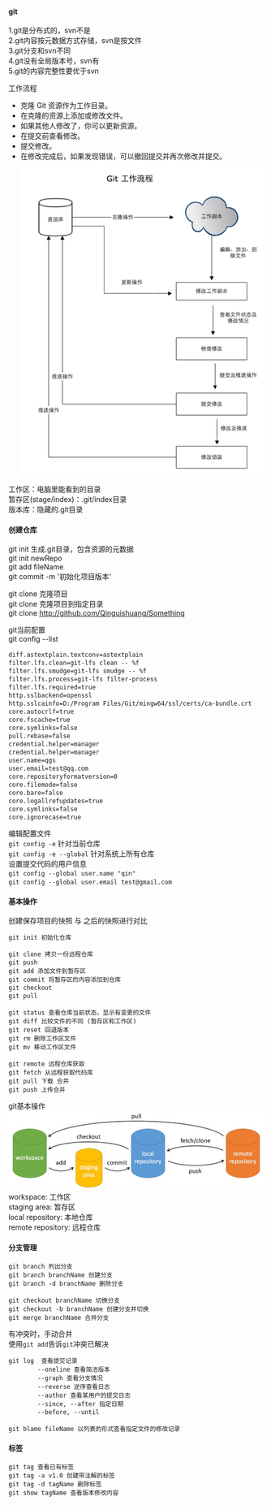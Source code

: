 #### git
1.git是分布式的，svn不是  
2.git内容按元数据方式存储，svn是按文件  
3.git分支和svn不同  
4.git没有全局版本号，svn有  
5.git的内容完整性要优于svn  

工作流程  
- 克隆 Git 资源作为工作目录。
- 在克隆的资源上添加或修改文件。
- 如果其他人修改了，你可以更新资源。
- 在提交前查看修改。
- 提交修改。
- 在修改完成后，如果发现错误，可以撤回提交并再次修改并提交。  
![git工作流程](./img/git工作流程.png)  

工作区：电脑里能看到的目录  
暂存区(stage/index)：.git/index目录  
版本库：隐藏的.git目录  

#### 创建仓库  
git init 生成.git目录，包含资源的元数据  
git init newRepo  
git add fileName  
git commit -m '初始化项目版本'  

git clone <repo> 克隆项目  
git clone <repo> <directory> 克隆项目到指定目录  
git clone http://github.com/Qinguishuang/Something  

git当前配置  
git config --list  
```
diff.astextplain.textconv=astextplain
filter.lfs.clean=git-lfs clean -- %f
filter.lfs.smudge=git-lfs smudge -- %f
filter.lfs.process=git-lfs filter-process
filter.lfs.required=true
http.sslbackend=openssl
http.sslcainfo=D:/Program Files/Git/mingw64/ssl/certs/ca-bundle.crt
core.autocrlf=true
core.fscache=true
core.symlinks=false
pull.rebase=false
credential.helper=manager
credential.helper=manager
user.name=qgs
user.email=test@qq.com
core.repositoryformatversion=0
core.filemode=false
core.bare=false
core.logallrefupdates=true
core.symlinks=false
core.ignorecase=true
```
编辑配置文件  
`git config -e` 针对当前仓库  
`git config -e --global` 针对系统上所有仓库  
设置提交代码的用户信息  
`git config --global user.name "qin"`  
`git config --global user.email test@gmail.com`  

#### 基本操作  
创建保存项目的快照 与 之后的快照进行对比  
```
git init 初始化仓库

git clone 拷贝一份远程仓库
git push
git add 添加文件到暂存区
git commit 将暂存区的内容添加到仓库
git checkout
git pull

git status 查看仓库当前状态，显示有变更的文件
git diff 比较文件的不同 (暂存区和工作区)
git reset 回退版本
git rm 删除工作区文件
git mv 移动工作区文件

git remote 远程仓库获取
git fetch 从远程获取代码库
git pull 下载 合并
git push 上传合并
```
git基本操作  
![git基本操作](./img/git基本操作.bmp)  
workspace: 工作区  
staging area: 暂存区  
local repository: 本地仓库  
remote repository: 远程仓库  

#### 分支管理
```
git branch 列出分支
git branch branchName 创建分支
git branch -d branchName 删除分支

git checkout branchName 切换分支
git checkout -b branchName 创建分支并切换
git merge branchName 合并分支
```
有冲突时，手动合并  
使用`git add`告诉`git`冲突已解决  


```
git log  查看提交记录
        --oneline 查看简洁版本
        --graph 查看分支情况
        --reverse 逆序查看日志
        --author 查看某用户的提交日志
        --since, --after 指定日期
        --before, --until

git blame fileName 以列表的形式查看指定文件的修改记录
```

#### 标签
```
git tag 查看已有标签
git tag -a v1.0 创建带注解的标签
git tag -d tagName 删除标签
git show tagName 查看版本修改内容
```










